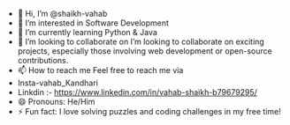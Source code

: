 - 👋 Hi, I’m @shaikh-vahab
- 👀 I’m interested in Software Development
- 🌱 I’m currently learning Python & Java
- 💞️ I’m looking to collaborate on I’m looking to collaborate on exciting projects, especially those involving web development or open-source contributions.
- 📫 How to reach me Feel free to reach me via
-  Insta-vahab_Kandhari 
-  Linkdin :- https://www.linkedin.com/in/vahab-shaikh-b79679295/
- 😄 Pronouns: He/Him
- ⚡ Fun fact: I love solving puzzles and coding challenges in my free time!

<!---
shaikh-vahab/shaikh-vahab is a ✨ special ✨ repository because its `README.md` (this file) appears on your GitHub profile.
You can click the Preview link to take a look at your changes.
--->
